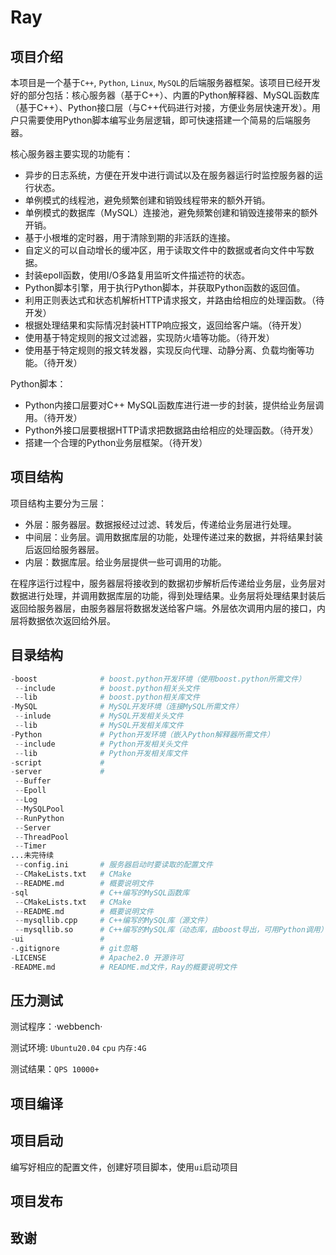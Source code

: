 # Ray
## 项目介绍

本项目是一个基于`C++`, `Python`, `Linux`, `MySQL`的后端服务器框架。该项目已经开发好的部分包括：核心服务器（基于C++）、内置的Python解释器、MySQL函数库（基于C++）、Python接口层（与C++代码进行对接，方便业务层快速开发）。用户只需要使用Python脚本编写业务层逻辑，即可快速搭建一个简易的后端服务器。

核心服务器主要实现的功能有：

* 异步的日志系统，方便在开发中进行调试以及在服务器运行时监控服务器的运行状态。
* 单例模式的线程池，避免频繁创建和销毁线程带来的额外开销。
* 单例模式的数据库（MySQL）连接池，避免频繁创建和销毁连接带来的额外开销。
* 基于小根堆的定时器，用于清除到期的非活跃的连接。
* 自定义的可以自动增长的缓冲区，用于读取文件中的数据或者向文件中写数据。
* 封装epoll函数，使用I/O多路复用监听文件描述符的状态。
* Python脚本引擎，用于执行Python脚本，并获取Python函数的返回值。
* 利用正则表达式和状态机解析HTTP请求报文，并路由给相应的处理函数。（待开发）
* 根据处理结果和实际情况封装HTTP响应报文，返回给客户端。（待开发）
* 使用基于特定规则的报文过滤器，实现防火墙等功能。（待开发）
* 使用基于特定规则的报文转发器，实现反向代理、动静分离、负载均衡等功能。（待开发）

Python脚本：

* Python内接口层要对C++ MySQL函数库进行进一步的封装，提供给业务层调用。（待开发）
* Python外接口层要根据HTTP请求把数据路由给相应的处理函数。（待开发）
* 搭建一个合理的Python业务层框架。（待开发）

## 项目结构

项目结构主要分为三层：

* 外层：服务器层。数据报经过过滤、转发后，传递给业务层进行处理。
* 中间层：业务层。调用数据库层的功能，处理传递过来的数据，并将结果封装后返回给服务器层。
* 内层：数据库层。给业务层提供一些可调用的功能。

在程序运行过程中，服务器层将接收到的数据初步解析后传递给业务层，业务层对数据进行处理，并调用数据库层的功能，得到处理结果。业务层将处理结果封装后返回给服务器层，由服务器层将数据发送给客户端。外层依次调用内层的接口，内层将数据依次返回给外层。

## 目录结构

```python
-boost				# boost.python开发环境（使用boost.python所需文件）
 --include			# boost.python相关头文件
 --lib				# boost.python相关库文件
-MySQL				# MySQL开发环境（连接MySQL所需文件）
 --inlude			# MySQL开发相关头文件
 --lib				# MySQL开发相关库文件
-Python				# Python开发环境（嵌入Python解释器所需文件）
 --include			# Python开发相关头文件
 --lib				# Python开发相关库文件
-script				#
-server				# 
 --Buffer
 --Epoll
 --Log
 --MySQLPool
 --RunPython
 --Server
 --ThreadPool
 --Timer
...未完待续
 --config.ini		# 服务器启动时要读取的配置文件
 --CMakeLists.txt	# CMake
 --README.md		# 概要说明文件
-sql				# C++编写的MySQL函数库
 --CMakeLists.txt	# CMake
 --README.md		# 概要说明文件
 --mysqllib.cpp		# C++编写的MySQL库（源文件）
 --mysqllib.so		# C++编写的MySQL库（动态库，由boost导出，可用Python调用）
-ui					#
-.gitignore			# git忽略
-LICENSE			# Apache2.0 开源许可
-README.md			# README.md文件，Ray的概要说明文件
```

## 压力测试

测试程序：·webbench·

测试环境: `Ubuntu20.04` `cpu` `内存:4G`

测试结果：`QPS 10000+`

## 项目编译

## 项目启动

编写好相应的配置文件，创建好项目脚本，使用`ui`启动项目

## 项目发布

## 致谢